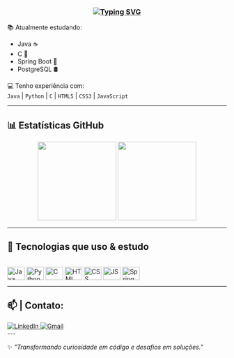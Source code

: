 <h3 align="center">
<a href="https://git.io/typing-svg"><img src="https://readme-typing-svg.demolab.com?font=Fira+Code&size=34&duration=4000&pause=1000&color=FFFFFF&center=true&width=940&height=60&lines=Ol%C3%A1!+Eu+sou+o+George+Neto+%F0%9F%98%8A" alt="Typing SVG" /></a></h3>

📚 Atualmente estudando:  
- Java ☕  
- C 🔧  
- Spring Boot 🌱  
- PostgreSQL 🛢️

💻 Tenho experiência com:  
`Java` | `Python` | `C` | `HTML5` | `CSS3` | `JavaScript`

---

## 📊 Estatísticas GitHub

<div align="center">
  <img height="180em" src="https://github-readme-stats.vercel.app/api?username=georgenetoo&show_icons=true&theme=radical&include_all_commits=true&count_private=true"/>
  <img height="180em" src="https://github-readme-stats.vercel.app/api/top-langs/?username=georgenetoo&layout=compact&langs_count=7&theme=radical"/>
</div>

---

## 🚀 Tecnologias que uso & estudo

<div style="display: inline_block"><br>
  <img align="center" alt="Java" height="30" width="40" src="https://cdn.jsdelivr.net/gh/devicons/devicon/icons/java/java-original.svg">
  <img align="center" alt="Python" height="30" width="40" src="https://cdn.jsdelivr.net/gh/devicons/devicon/icons/python/python-original.svg">
  <img align="center" alt="C" height="30" width="40" src="https://cdn.jsdelivr.net/gh/devicons/devicon/icons/c/c-original.svg">
  <img align="center" alt="HTML" height="30" width="40" src="https://cdn.jsdelivr.net/gh/devicons/devicon/icons/html5/html5-original.svg">
  <img align="center" alt="CSS" height="30" width="40" src="https://cdn.jsdelivr.net/gh/devicons/devicon/icons/css3/css3-original.svg">
  <img align="center" alt="JS" height="30" width="40" src="https://cdn.jsdelivr.net/gh/devicons/devicon/icons/javascript/javascript-original.svg">
  <img align="center" alt="Spring" height="30" width="40" src="https://cdn.jsdelivr.net/gh/devicons/devicon/icons/spring/spring-original.svg">
</div>

---

## 📫 | Contato:

<div>
  <a href="https://www.linkedin.com/in/george-neto-9b872726b/" target="_blank">
    <img src="https://img.shields.io/badge/-LinkedIn-blue?style=flat&logo=linkedin&labelColor=blue&logoColor=white" alt="LinkedIn"/>
  </a>
  <a href="mailto:almerio1710@gmail.com" target="_blank">
    <img src="https://img.shields.io/badge/-Gmail-red?style=flat&logo=gmail&labelColor=red&logoColor=white" alt="Gmail"/>
  </a>
</div>
---

✨ *"Transformando curiosidade em código e desafios em soluções."*

<!--
**GeorgeNeto/GeorgeNeto** is a ✨ _special_ ✨ repository because its `README.md` (this file) appears on your GitHub profile.
-->
